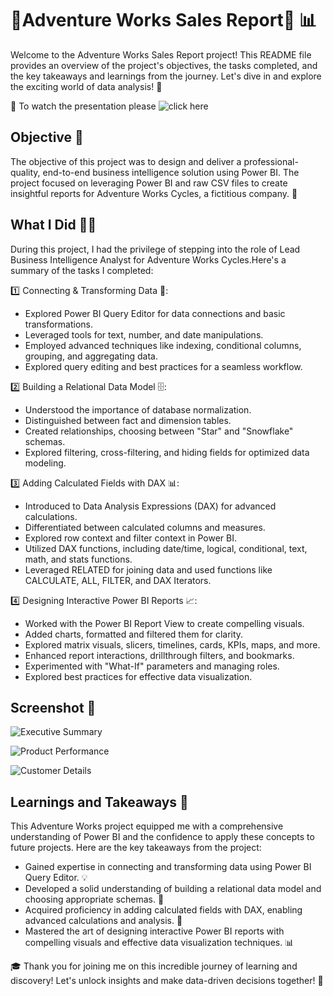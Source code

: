 # 🌟Adventure Works Sales Report🌟 📊

Welcome to the Adventure Works Sales Report project! This README file provides an overview of the project's objectives, the tasks completed, and the key takeaways and learnings from the journey. Let's dive in and explore the exciting world of data analysis! 💫

🎥 To watch the presentation please ![click here](https://www.linkedin.com/posts/shivam09singh_howtopowerbi-onestopdata-codebasic-activity-7065756027706572801-wi2M?utm_source=share&utm_medium=member_desktop) 

## Objective 🎯

The objective of this project was to design and deliver a professional-quality, end-to-end business intelligence solution using Power BI. The project focused on leveraging Power BI and raw CSV files to create insightful reports for Adventure Works Cycles, a fictitious company. 🚀

## What I Did 👨‍💻

During this project, I had the privilege of stepping into the role of Lead Business Intelligence Analyst for Adventure Works Cycles.Here's a summary of the tasks I completed:

1️⃣ Connecting & Transforming Data 🔄:
- Explored Power BI Query Editor for data connections and basic transformations.
- Leveraged tools for text, number, and date manipulations.
- Employed advanced techniques like indexing, conditional columns, grouping, and aggregating data.
- Explored query editing and best practices for a seamless workflow.

2️⃣ Building a Relational Data Model 🗄️:
- Understood the importance of database normalization.
- Distinguished between fact and dimension tables.
- Created relationships, choosing between "Star" and "Snowflake" schemas.
- Explored filtering, cross-filtering, and hiding fields for optimized data modeling.

3️⃣ Adding Calculated Fields with DAX 📊:
- Introduced to Data Analysis Expressions (DAX) for advanced calculations.
- Differentiated between calculated columns and measures.
- Explored row context and filter context in Power BI.
- Utilized DAX functions, including date/time, logical, conditional, text, math, and stats functions.
- Leveraged RELATED for joining data and used functions like CALCULATE, ALL, FILTER, and DAX Iterators.

4️⃣ Designing Interactive Power BI Reports 📈:
- Worked with the Power BI Report View to create compelling visuals.
- Added charts, formatted and filtered them for clarity.
- Explored matrix visuals, slicers, timelines, cards, KPIs, maps, and more.
- Enhanced report interactions, drillthrough filters, and bookmarks.
- Experimented with "What-If" parameters and managing roles.
- Explored best practices for effective data visualization.

## Screenshot 📸
![Executive Summary](https://github.com/Ekshiv/PowerBi_Projects/assets/99724929/dfd2a541-06ac-4b6a-81e2-34bac07d91bb)

![Product Performance](https://github.com/Ekshiv/PowerBi_Projects/assets/99724929/79d160b3-7e53-4165-801e-51a50e76ba7b)

![Customer Details](https://github.com/Ekshiv/PowerBi_Projects/assets/99724929/3d788df2-f34f-47c2-9a7a-107326cab826)

## Learnings and Takeaways 🚀

This Adventure Works project equipped me with a comprehensive understanding of Power BI and the confidence to apply these concepts to future projects. Here are the key takeaways from the project:

- Gained expertise in connecting and transforming data using Power BI Query Editor. 💡
- Developed a solid understanding of building a relational data model and choosing appropriate schemas. 🧩
- Acquired proficiency in adding calculated fields with DAX, enabling advanced calculations and analysis. 🔢
- Mastered the art of designing interactive Power BI reports with compelling visuals and effective data visualization techniques. 📊

🎓 Thank you for joining me on this incredible journey of learning and discovery! Let's unlock insights and make data-driven decisions together! 🌟

